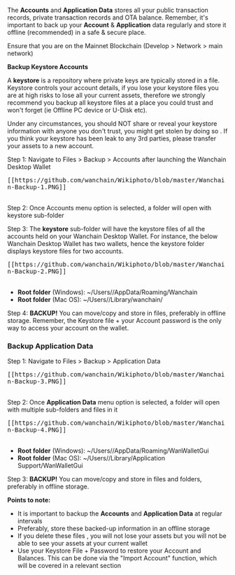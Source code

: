 The **Accounts** and **Application Data** stores all your public transaction records, private transaction records and OTA balance. Remember, it's important to back up your **Account** & **Application** data regularly and store it offline (recommended) in a safe & secure place.

Ensure that you are on the Mainnet Blockchain (Develop > Network > main network)

**Backup Keystore Accounts**

A **keystore** is a repository where private keys are typically stored in a file. Keystore controls your account details, if you lose your keystore files you are at high risks to lose all your current assets, therefore we strongly recommend you backup all keystore files at a place you could trust and won't forget (ie Offline PC device or U-Disk etc).

Under any circumstances, you should NOT share or reveal your keystore information with anyone you don't trust, you might get stolen by doing so . If you think your keystore has been leak to any 3rd parties, please transfer your assets to a new account.

Step 1: Navigate to Files > Backup > Accounts after launching the Wanchain Desktop Wallet

<kbd>
[[https://github.com/wanchain/Wikiphoto/blob/master/Wanchain-Backup-1.PNG]]
</kbd>

<br>
<br>

Step 2: Once Accounts menu option is selected, a folder will open with keystore sub-folder

Step 3: The **keystore** sub-folder will have the keystore files of all the accounts held on your Wanchain Desktop Wallet. For instance, the below Wanchain Desktop Wallet has two wallets, hence the keystore folder displays keystore files for two accounts.

<kbd>
[[https://github.com/wanchain/Wikiphoto/blob/master/Wanchain-Backup-2.PNG]]
</kbd>

<br>
<br>

* **Root folder** (Windows): ~/Users/<username>/AppData/Roaming/Wanchain
* **Root folder** (Mac OS): ~/Users/<username>/Library/wanchain/

Step 4: **BACKUP!** You can move/copy and store in files, preferably in offline storage. Remember, the Keystore file + your Account password is the only way to access your account on the wallet.

### Backup Application Data

Step 1: Navigate to Files > Backup > Application Data

<kbd>
[[https://github.com/wanchain/Wikiphoto/blob/master/Wanchain-Backup-3.PNG]]
</kbd>

<br>
<br>

Step 2: Once **Application Data** menu option is selected, a folder will open with multiple sub-folders and files in it

<kbd>
[[https://github.com/wanchain/Wikiphoto/blob/master/Wanchain-Backup-4.PNG]]
</kbd>

<br>
<br>

* **Root folder** (Windows): ~/Users/<username>/AppData/Roaming/WanWalletGui
* **Root folder** (Mac OS): ~/Users/<username>/Library/Application Support/WanWalletGui

Step 3: **BACKUP!** You can move/copy and store in files and folders, preferably in offline storage.

**Points to note:**
* It is important to backup the **Accounts** and **Application Data** at regular intervals
* Preferably, store these backed-up information in an offline storage
* If you delete these files , you will not lose your assets but you will not be able to see your assets at your current wallet
* Use your Keystore File + Password to restore your Account and Balances. This can be done via the "Import Account" function, which will be covered in a relevant section

